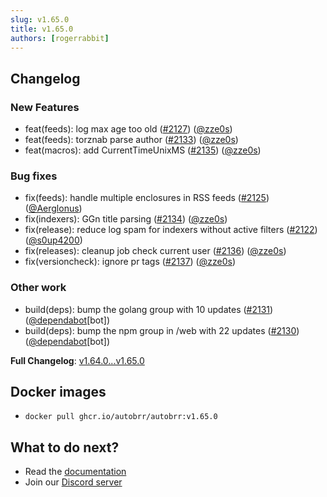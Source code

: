 ```yaml
---
slug: v1.65.0
title: v1.65.0
authors: [rogerrabbit]
---
```

## Changelog

### New Features

* feat(feeds): log max age too old ([#2127](https://github.com/autobrr/autobrr/pull/2127)) ([@zze0s](https://github.com/zze0s))
* feat(feeds): torznab parse author ([#2133](https://github.com/autobrr/autobrr/pull/2133)) ([@zze0s](https://github.com/zze0s))
* feat(macros): add CurrentTimeUnixMS ([#2135](https://github.com/autobrr/autobrr/pull/2135)) ([@zze0s](https://github.com/zze0s))

### Bug fixes

* fix(feeds): handle multiple enclosures in RSS feeds ([#2125](https://github.com/autobrr/autobrr/pull/2125)) ([@Aerglonus](https://github.com/Aerglonus))
* fix(indexers): GGn title parsing ([#2134](https://github.com/autobrr/autobrr/pull/2134)) ([@zze0s](https://github.com/zze0s))
* fix(release): reduce log spam for indexers without active filters ([#2122](https://github.com/autobrr/autobrr/pull/2122)) ([@s0up4200](https://github.com/s0up4200))
* fix(releases): cleanup job check current user ([#2136](https://github.com/autobrr/autobrr/pull/2136)) ([@zze0s](https://github.com/zze0s))
* fix(versioncheck): ignore pr tags ([#2137](https://github.com/autobrr/autobrr/pull/2137)) ([@zze0s](https://github.com/zze0s))

### Other work

* build(deps): bump the golang group with 10 updates ([#2131](https://github.com/autobrr/autobrr/pull/2131)) ([@dependabot](https://github.com/dependabot)[bot])
* build(deps): bump the npm group in /web with 22 updates ([#2130](https://github.com/autobrr/autobrr/pull/2130)) ([@dependabot](https://github.com/dependabot)[bot])

**Full Changelog**: [v1.64.0...v1.65.0](https://github.com/autobrr/autobrr/compare/v1.64.0...v1.65.0)

## Docker images

* `docker pull ghcr.io/autobrr/autobrr:v1.65.0`

## What to do next?

* Read the [documentation](https://autobrr.com)
* Join our [Discord server](https://discord.gg/WQ2eUycxyT)